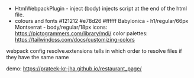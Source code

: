 - HtmlWebpackPlugin - inject (body) injects script at the end of the html file.
- colours and fonts
#121212
#e78d26
#ffffff
Babylonica - h1/regular/66px
Montserrat - body/regular/18px
icons: https://pictogrammers.com/library/mdi/
color palettes: https://tailwindcss.com/docs/customizing-colors

webpack config resolve.extensions tells in which order to resolve files if they have the same name


demo: https://prateek-kr-jha.github.io/restaurant_page/
